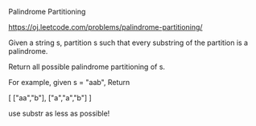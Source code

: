 Palindrome Partitioning

https://oj.leetcode.com/problems/palindrome-partitioning/

Given a string s, partition s such that every substring of the partition is a palindrome.

Return all possible palindrome partitioning of s.

For example, given s = "aab",
Return

  [
      ["aa","b"],
      ["a","a","b"]
  ]

use substr as less as possible!
